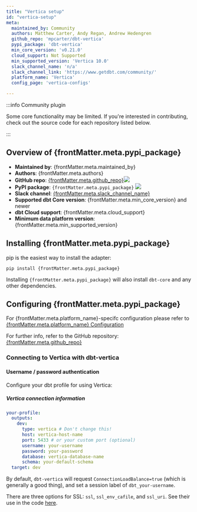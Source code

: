 ```yaml
---
title: "Vertica setup"
id: "vertica-setup"
meta:
  maintained_by: Community
  authors: Matthew Carter, Andy Regan, Andrew Hedengren
  github_repo: 'mpcarter/dbt-vertica'
  pypi_package: 'dbt-vertica'
  min_core_version: 'v0.21.0'
  cloud_support: Not Supported
  min_supported_version: 'Vertica 10.0'
  slack_channel_name: 'n/a'
  slack_channel_link: 'https://www.getdbt.com/community/'
  platform_name: 'Vertica'
  config_page: 'vertica-configs'

---
```


:::info Community plugin

Some core functionality may be limited. If you're interested in contributing, check out the source code for each repository listed below.

:::

<h2> Overview of {frontMatter.meta.pypi_package} </h2>

<ul>
    <li><strong>Maintained by</strong>: {frontMatter.meta.maintained_by}</li>
    <li><strong>Authors</strong>: {frontMatter.meta.authors}</li>
    <li><strong>GitHub repo</strong>: <a href={`https://github.com/${frontMatter.meta.github_repo}`}>{frontMatter.meta.github_repo}</a><a href={`https://github.com/${frontMatter.meta.github_repo}`}><img src={`https://img.shields.io/github/stars/${frontMatter.meta.github_repo}?style=for-the-badge`}/></a></li>
    <li><strong>PyPI package</strong>: <code>{frontMatter.meta.pypi_package}</code> <a href={`https://badge.fury.io/py/${frontMatter.meta.pypi_package}`}><img src={`https://badge.fury.io/py/${frontMatter.meta.pypi_package}.svg`}/></a></li>
    <li><strong>Slack channel</strong>: <a href={frontMatter.meta.slack_channel_link}>{frontMatter.meta.slack_channel_name}</a></li>
    <li><strong>Supported dbt Core version</strong>: {frontMatter.meta.min_core_version} and newer</li>
    <li><strong>dbt Cloud support</strong>: {frontMatter.meta.cloud_support}</li>
    <li><strong>Minimum data platform version</strong>: {frontMatter.meta.min_supported_version}</li>
    </ul>


<h2> Installing {frontMatter.meta.pypi_package} </h2>

pip is the easiest way to install the adapter:

<code>pip install {frontMatter.meta.pypi_package}</code>

<p>Installing <code>{frontMatter.meta.pypi_package}</code> will also install <code>dbt-core</code> and any other dependencies.</p>

<h2> Configuring {frontMatter.meta.pypi_package} </h2>

<p>For {frontMatter.meta.platform_name}-specifc configuration please refer to <a href={frontMatter.meta.config_page}>{frontMatter.meta.platform_name} Configuration</a> </p>

<p>For further info, refer to the GitHub repository: <a href={`https://github.com/${frontMatter.meta.github_repo}`}>{frontMatter.meta.github_repo}</a></p>


### Connecting to Vertica with **dbt-vertica**

#### Username / password authentication

Configure your dbt profile for using Vertica:

##### Vertica connection information

<File name='profiles.yml'>

```yaml
your-profile:
  outputs:
    dev:
      type: vertica # Don't change this!
      host: vertica-host-name
      port: 5433 # or your custom port (optional)
      username: your-username
      password: your-password
      database: vertica-database-name
      schema: your-default-schema
  target: dev
```

</File>

By default, `dbt-vertica` will request `ConnectionLoadBalance=true` (which is generally a good thing), and set a session label of `dbt_your-username`.

There are three options for SSL: `ssl`, `ssl_env_cafile`, and `ssl_uri`.
See their use in the code [here](https://github.com/mpcarter/dbt-vertica/blob/d15f925049dabd2833b4d88304edd216e3f654ed/dbt/adapters/vertica/connections.py#L72-L87).
